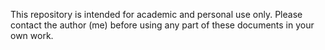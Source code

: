 This repository is intended for academic and personal use only. Please contact the author (me) before using any part of these documents in your own work.
